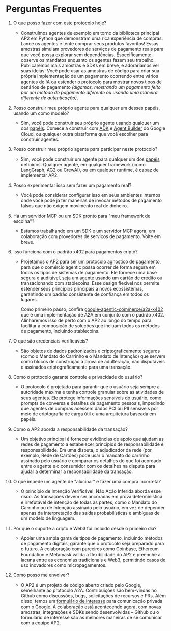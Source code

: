 # Perguntas Frequentes

1. O que posso fazer com este protocolo hoje?

    - Construímos agentes de exemplo em torno da biblioteca principal AP2 em Python que demonstram uma rica experiência de compras. Lance os agentes e tente comprar seus produtos favoritos! Essas amostras simulam provedores de serviços de pagamento reais para que você possa explorar sem dependências. Especificamente, observe os mandatos enquanto os agentes fazem seu trabalho. Publicaremos mais amostras e SDKs em breve, e adoraríamos ver suas ideias! Você pode usar as amostras de código para criar sua própria implementação de um pagamento ocorrendo entre vários agentes de IA ou estender o protocolo para mostrar novos tipos de cenários de pagamento _(digamos, mostrando um pagamento feito por um método de pagamento diferente ou usando uma maneira diferente de autenticação)_.

1. Posso construir meu próprio agente para qualquer um desses papéis, usando um como modelo?

    - Sim, você pode construir seu próprio agente usando qualquer um dos [papéis](topics/core-concepts.md). Comece a construir com [ADK](https://google.github.io/adk-docs/) e [Agent Builder](https://cloud.google.com/products/agent-builder) do Google Cloud, ou qualquer outra plataforma que você escolher para construir agentes.

1. Posso construir meu próprio agente para participar neste protocolo?

    - Sim, você pode construir um agente para qualquer um dos [papéis](topics/core-concepts.md) definidos. Qualquer agente, em qualquer framework (como LangGraph, AG2 ou CrewAI), ou em qualquer runtime, é capaz de implementar AP2.

1. Posso experimentar isso sem fazer um pagamento real?

    - Você pode considerar configurar isso em seus ambientes internos onde você pode já ter maneiras de invocar métodos de pagamento falsos que não exigem movimento real de dinheiro.

1. Há um servidor MCP ou um SDK pronto para "meu framework de escolha"?

    - Estamos trabalhando em um SDK e um servidor MCP agora, em colaboração com provedores de serviços de pagamento. Volte em breve.

1. Isso funciona com o padrão x402 para pagamentos cripto?

    - Projetamos o AP2 para ser um protocolo agnóstico de pagamento, para que o comércio agentic possa ocorrer de forma segura em todos os tipos de sistemas de pagamento. Ele fornece uma base segura e auditável, seja um agente usando um cartão de crédito ou transacionando com stablecoins. Esse design flexível nos permite estender seus princípios principais a novos ecossistemas, garantindo um padrão consistente de confiança em todos os lugares.

        Como primeiro passo, confira [google-agentic-commerce/a2a-x402](https://github.com/google-agentic-commerce/a2a-x402/) que é uma implementação de A2A em conjunto com o padrão x402. Alinharemos isso de perto com o AP2 ao longo do tempo para facilitar a composição de soluções que incluam todos os métodos de pagamento, incluindo stablecoins.

1. O que são credenciais verificáveis?

    - São objetos de dados padronizados e criptograficamente seguros (como o Mandato do Carrinho e o Mandato de Intenção) que servem como blocos de construção à prova de adulteração, não disputáveis e assinados criptograficamente para uma transação.

1. Como o protocolo garante controle e privacidade do usuário?

    - O protocolo é projetado para garantir que o usuário seja sempre a autoridade máxima e tenha controle granular sobre as atividades de seus agentes. Ele protege informações sensíveis do usuário, como prompts de conversa e detalhes de pagamento pessoais, impedindo que agentes de compras acessem dados PCI ou PII sensíveis por meio de criptografia de carga útil e uma arquitetura baseada em papéis.

1. Como o AP2 aborda a responsabilidade da transação?

    - Um objetivo principal é fornecer evidências de apoio que ajudam as redes de pagamento a estabelecer princípios de responsabilidade e responsabilidade. Em uma disputa, o adjudicador da rede (por exemplo, Rede de Cartões) pode usar o mandato do carrinho assinado pelo usuário e comparar os detalhes do que foi acordado entre o agente e o consumidor com os detalhes na disputa para ajudar a determinar a responsabilidade da transação.

1. O que impede um agente de "alucinar" e fazer uma compra incorreta?

    - O princípio de Intenção Verificável, Não Ação Inferida aborda esse risco. As transações devem ser ancoradas em prova determinística e irrefutável de intenção de todas as partes, como o Mandato do Carrinho ou de Intenção assinado pelo usuário, em vez de depender apenas da interpretação das saídas probabilísticas e ambíguas de um modelo de linguagem.

1. Por que o suporte a cripto e Web3 foi incluído desde o primeiro dia?

    - Apoiar uma ampla gama de tipos de pagamento, incluindo métodos de pagamento digitais, garante que o protocolo seja preparado para o futuro. A colaboração com parceiros como Coinbase, Ethereum Foundation e Metamask valida a flexibilidade do AP2 e preenche a lacuna entre as economias tradicionais e Web3, permitindo casos de uso inovadores como micropagamentos.

1. Como posso me envolver?

    - O AP2 é um projeto de código aberto criado pelo Google, semelhante ao protocolo A2A. Contribuições são bem-vindas no Github como discussões, bugs, solicitações de recursos e PRs. Além disso, temos um [formulário de interesse](https://forms.gle/uNc1e7hVhirmqcMs5) para comunicação privada com o Google. A colaboração está acontecendo agora, com novas amostras, integrações e SDKs sendo desenvolvidas – Github ou o formulário de interesse são as melhores maneiras de se comunicar com a equipe AP2.
